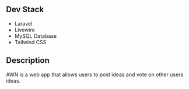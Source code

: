 ## Dev Stack

-   Laravel
-   Livewire
-   MySQL Database
-   Tailwind CSS

## Description

AWN is a web app that allows users to post ideas and vote on other users ideas.
